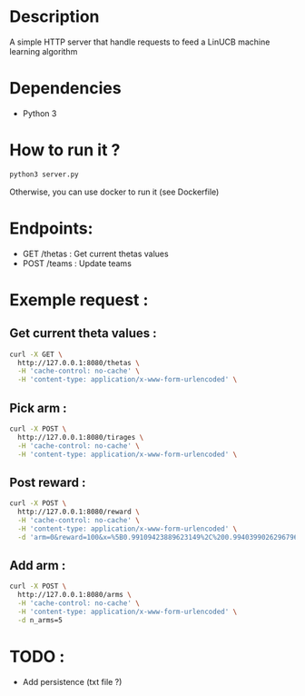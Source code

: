 # Description
A simple HTTP server that handle requests to feed a LinUCB machine learning algorithm

# Dependencies
- Python 3

# How to run it ?
```bash
python3 server.py
```
Otherwise, you can use docker to run it (see Dockerfile)

# Endpoints:
- GET /thetas : Get current thetas values
- POST /teams : Update teams

# Exemple request :

## Get current theta values :
```bash
curl -X GET \
  http://127.0.0.1:8080/thetas \
  -H 'cache-control: no-cache' \
  -H 'content-type: application/x-www-form-urlencoded' \
```

## Pick arm :
```bash
curl -X POST \
  http://127.0.0.1:8080/tirages \
  -H 'cache-control: no-cache' \
  -H 'content-type: application/x-www-form-urlencoded' \
```

## Post reward :
```bash
curl -X POST \
  http://127.0.0.1:8080/reward \
  -H 'cache-control: no-cache' \
  -H 'content-type: application/x-www-form-urlencoded' \
  -d 'arm=0&reward=100&x=%5B0.99109423889623149%2C%200.99403990262967967%2C%200.11750633515302655%5D'
```

## Add arm :
```bash
curl -X POST \
  http://127.0.0.1:8080/arms \
  -H 'cache-control: no-cache' \
  -H 'content-type: application/x-www-form-urlencoded' \
  -d n_arms=5
```

# TODO :
- Add persistence (txt file ?)


